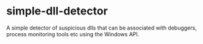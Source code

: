 # simple-dll-detector
A simple detector of suspicious dlls that can be associated with debuggers, process monitoring tools etc using the Windows API.

